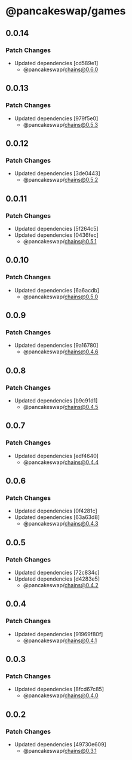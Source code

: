 # @pancakeswap/games

## 0.0.14

### Patch Changes

- Updated dependencies [cd589e1]
  - @pancakeswap/chains@0.6.0

## 0.0.13

### Patch Changes

- Updated dependencies [979f5e0]
  - @pancakeswap/chains@0.5.3

## 0.0.12

### Patch Changes

- Updated dependencies [3de0443]
  - @pancakeswap/chains@0.5.2

## 0.0.11

### Patch Changes

- Updated dependencies [5f264c5]
- Updated dependencies [0436fec]
  - @pancakeswap/chains@0.5.1

## 0.0.10

### Patch Changes

- Updated dependencies [6a6acdb]
  - @pancakeswap/chains@0.5.0

## 0.0.9

### Patch Changes

- Updated dependencies [9a16780]
  - @pancakeswap/chains@0.4.6

## 0.0.8

### Patch Changes

- Updated dependencies [b9c91d1]
  - @pancakeswap/chains@0.4.5

## 0.0.7

### Patch Changes

- Updated dependencies [edf4640]
  - @pancakeswap/chains@0.4.4

## 0.0.6

### Patch Changes

- Updated dependencies [0f4281c]
- Updated dependencies [63a63d8]
  - @pancakeswap/chains@0.4.3

## 0.0.5

### Patch Changes

- Updated dependencies [72c834c]
- Updated dependencies [d4283e5]
  - @pancakeswap/chains@0.4.2

## 0.0.4

### Patch Changes

- Updated dependencies [91969f80f]
  - @pancakeswap/chains@0.4.1

## 0.0.3

### Patch Changes

- Updated dependencies [8fcd67c85]
  - @pancakeswap/chains@0.4.0

## 0.0.2

### Patch Changes

- Updated dependencies [49730e609]
  - @pancakeswap/chains@0.3.1
